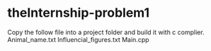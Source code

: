 # theInternship-problem1
Copy the follow file into a project folder and build it with c complier.
Animal_name.txt	
Influencial_figures.txt
Main.cpp
